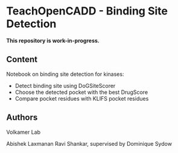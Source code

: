 # TeachOpenCADD - Binding Site Detection

**This repository is work-in-progress.**

## Content

Notebook on binding site detection for kinases:

- Detect binding site using DoGSiteScorer
- Choose the detected pocket with the best DrugScore
- Compare pocket residues with KLIFS pocket residues 

## Authors

Volkamer Lab

Abishek Laxmanan Ravi Shankar, supervised by Dominique Sydow
